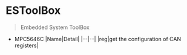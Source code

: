 # ESToolBox
> Embedded System ToolBox

* MPC5646C
|Name|Detail|
|--|--|
|reg|get the configuration of CAN registers|

